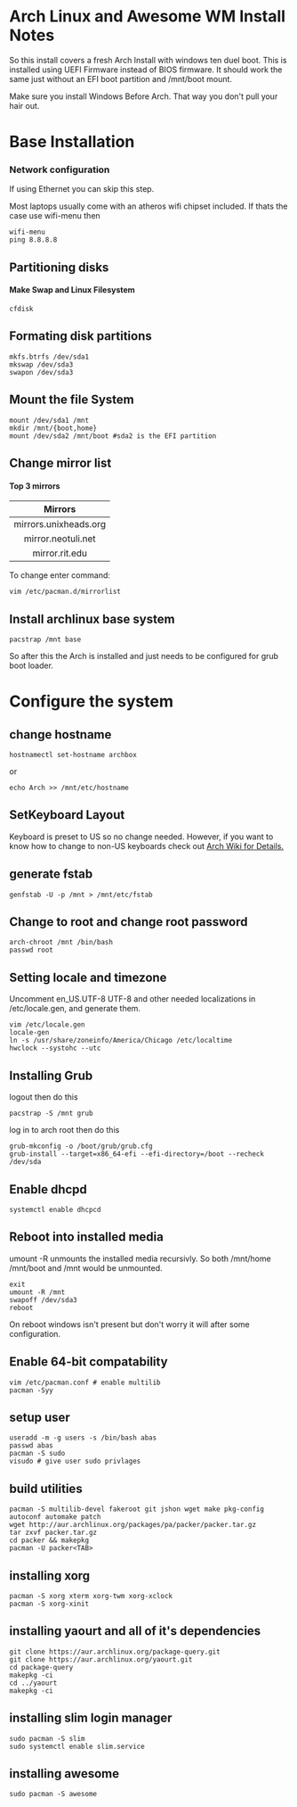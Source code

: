 Arch Linux and Awesome WM Install Notes
===================
So this install covers a fresh Arch Install with 
windows ten duel boot. This is installed using UEFI 
Firmware instead of BIOS firmware. It should work
the same just without an EFI boot partition and 
/mnt/boot mount. 

Make sure you install Windows Before Arch. That way
you don't pull your hair out.

# Base Installation

### Network configuration
If using Ethernet you can skip this step.

Most laptops usually come with an atheros 
wifi chipset included. If thats the case
use wifi-menu then
```{r, engine='bash', count_lines}
wifi-menu
ping 8.8.8.8
```

## Partitioning disks
#### Make Swap and Linux Filesystem
```{r, engine='bash', count_lines}
cfdisk
```

## Formating disk partitions
```{r, engine='bash', count_lines}
mkfs.btrfs /dev/sda1
mkswap /dev/sda3
swapon /dev/sda3
```

## Mount the file System
```{r, engine='bash', count_lines}
mount /dev/sda1 /mnt
mkdir /mnt/{boot,home}
mount /dev/sda2 /mnt/boot #sda2 is the EFI partition
```

## Change mirror list

#### Top 3 mirrors
| Mirrors               |
| :--------------------:|
| mirrors.unixheads.org |
| mirror.neotuli.net    |
| mirror.rit.edu        |

To change enter command:
```{r, engine='bash', count_lines}
vim /etc/pacman.d/mirrorlist
```

## Install archlinux base system
```{r, engine='bash', count_lines}
pacstrap /mnt base
```
So after this the Arch is installed and just needs to be
configured for grub boot loader. 

# Configure the system

## change hostname
```{r, engine='bash', count_lines}
hostnamectl set-hostname archbox
```
or 

```{r, engine='bash', count_lines}
echo Arch >> /mnt/etc/hostname
```

## SetKeyboard Layout
Keyboard is preset to US so no change needed. However, 
if you want to know how to change to non-US keyboards
check out [Arch Wiki for Details.](https://wiki.archlinux.org/index.php/installation_guide#Set_the_keyboard_layout)

## generate fstab
```{r, engine='bash', count_lines}
genfstab -U -p /mnt > /mnt/etc/fstab
```

## Change to root and change root password
```{r, engine='bash', count_lines}
arch-chroot /mnt /bin/bash
passwd root
```

## Setting locale and timezone
Uncomment en_US.UTF-8 UTF-8 and other needed localizations in /etc/locale.gen, and generate them.
```{r, engine='bash', count_lines}
vim /etc/locale.gen
locale-gen
ln -s /usr/share/zoneinfo/America/Chicago /etc/localtime
hwclock --systohc --utc
```

## Installing Grub
logout then do this
```{r, engine='bash', count_lines}
pacstrap -S /mnt grub
```
log in to arch root then do this
```{r, engine='bash', count_lines}
grub-mkconfig -o /boot/grub/grub.cfg
grub-install --target=x86_64-efi --efi-directory=/boot --recheck /dev/sda
```

## Enable dhcpd
```{r, engine='bash', count_lines}
systemctl enable dhcpcd
```

## Reboot into installed media
umount -R unmounts the installed media recursivly. So both /mnt/home /mnt/boot and /mnt
would be unmounted.

```{r, engine='bash', count_lines}
exit
umount -R /mnt
swapoff /dev/sda3
reboot
```
On reboot windows isn't present but don't worry it will after some configuration.


## Enable 64-bit compatability
```{r, engine='bash', count_lines}
vim /etc/pacman.conf # enable multilib
pacman -Syy
```

## setup user
```{r, engine='bash', count_lines}
useradd -m -g users -s /bin/bash abas
passwd abas
pacman -S sudo
visudo # give user sudo privlages
```

## build utilities
```{r, engine='bash', count_lines}
pacman -S multilib-devel fakeroot git jshon wget make pkg-config autoconf automake patch
wget http://aur.archlinux.org/packages/pa/packer/packer.tar.gz
tar zxvf packer.tar.gz
cd packer && makepkg
pacman -U packer<TAB>
```

## installing xorg
```{r, engine='bash', count_lines}
pacman -S xorg xterm xorg-twm xorg-xclock
pacman -S xorg-xinit
```

## installing yaourt and all of it's dependencies
```{r, engine='bash', count_lines}
git clone https://aur.archlinux.org/package-query.git
git clone https://aur.archlinux.org/yaourt.git
cd package-query
makepkg -ci
cd ../yaourt
makepkg -ci
```

## installing slim login manager
```{r, engine='bash', count_lines}
sudo pacman -S slim
sudo systemctl enable slim.service
```

## installing awesome
```{r, engine='bash', count_lines}
sudo pacman -S awesome
```
